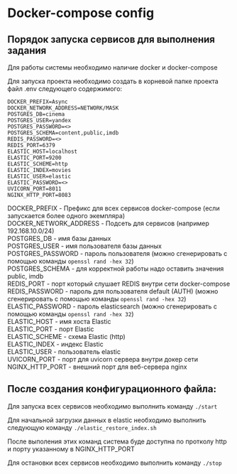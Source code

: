 # Docker-compose config

## Порядок запуска сервисов для выполнения задания
Для работы системы необходимо наличие docker и docker-compose

Для запуска проекта необходимо создать в корневой папке проекта файл .env следующего содержимого:
```shell
DOCKER_PREFIX=Async
DOCKER_NETWORK_ADDRESS=NETWORK/MASK
POSTGRES_DB=cinema
POSTGRES_USER=yandex
POSTGRES_PASSWORD=<>
POSTGRES_SCHEMA=content,public,imdb
REDIS_PASSWORD=<>
REDIS_PORT=6379
ELASTIC_HOST=localhost
ELASTIC_PORT=9200
ELASTIC_SCHEME=http
ELASTIC_INDEX=movies
ELASTIC_USER=elastic
ELASTIC_PASSWORD=<>
UVICORN_PORT=8011
NGINX_HTTP_PORT=8083
```

DOCKER_PREFIX - Префикс для всех сервисов docker-compose (если запускается более одного экемпляра)  
DOCKER_NETWORK_ADDRESS - Подсеть для сервисов (например 192.168.10.0/24)  
POSTGRES_DB - имя базы данных  
POSTGRES_USER - имя пользователя базы данных  
POSTGRES_PASSWORD - пароль пользователя (можно сгенерировать с помощью команды ```openssl rand -hex 32```)  
POSTGRES_SCHEMA - для корректной работы надо оставить значения public, imdb  
REDIS_PORT - порт который слушает REDIS внутри сети docker-compose
REDIS_PASSWORD - пароль для пользователя default (AUTH) (можно сгенерировать с помощью команды ```openssl rand -hex 32```)  
ELASTIC_PASSWORD - пароль elasticsearch (можно сгенерировать с помощью команды ```openssl rand -hex 32```)  
ELASTIC_HOST - имя хоста Elastic  
ELASTIC_PORT - порт Elastic  
ELASTIC_SCHEME - схема Elastic (http)  
ELASTIC_INDEX - индекс Elastic  
ELASTIC_USER - пользователь elastic  
UVICORN_PORT - порт для uvicorn сервера внутри докер сети  
NGINX_HTTP_PORT - внешний порт для веб-сервера nginx  
  

## После создания конфигурационного файла:

Для запуска всех сервисов необходимо выполнить команду ```./start```

Для начальной загрузки данных в elastic необходимо выполнить следующую команду ```./elastic_restore_index.sh```

После выполения этих команд система буде доступна по протколу http и порту указанному в NGINX_HTTP_PORT  
  
Для остановки всех сервисов необходимо выполнить команду ```./stop```
